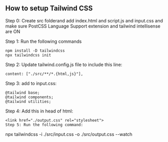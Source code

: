 ## How to setup Tailwind CSS

Step 0: Create src folderand add index.html and script.js and input.css
and make sure PostCSS Language Support extension and tailwind intellisense are ON

Step 1: Run the following commands

```
npm install -D tailwindcss
npx tailwindcss init
```

Step 2: Update tailwind.config.js file to include this line:

```
content: ["./src/**/*.{html,js}"],
```

Step 3: add to input.css:

```
@tailwind base;
@tailwind components;
@tailwind utilities;
```

Step 4: Add this in head of html:

```
<link href="./output.css" rel="stylesheet">
Step 5: Run the following command:
```

npx tailwindcss -i ./src/input.css -o ./src/output.css --watch

```

```
